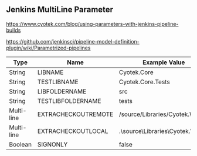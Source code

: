 ## Jenkins MultiLine Parameter

https://www.cyotek.com/blog/using-parameters-with-jenkins-pipeline-builds

https://github.com/jenkinsci/pipeline-model-definition-plugin/wiki/Parametrized-pipelines

|Type|Name|Example Value|
|---|---|---|
|String|LIBNAME|Cyotek.Core|
|String|TESTLIBNAME|Cyotek.Core.Tests|
|String|LIBFOLDERNAME|src|
|String|TESTLIBFOLDERNAME|tests|
|Multi-line|EXTRACHECKOUTREMOTE|/source/Libraries/Cyotek.Win32|
|Multi-line|EXTRACHECKOUTLOCAL|.\source\Libraries\Cyotek.Win32|
|Boolean|SIGNONLY|false|
